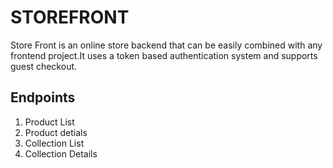 # STOREFRONT
Store Front is an online store backend that can be easily combined with any frontend
project.It uses a token based authentication system and supports guest checkout.

## Endpoints
1. Product List
2. Product detials
3. Collection List
4. Collection Details
